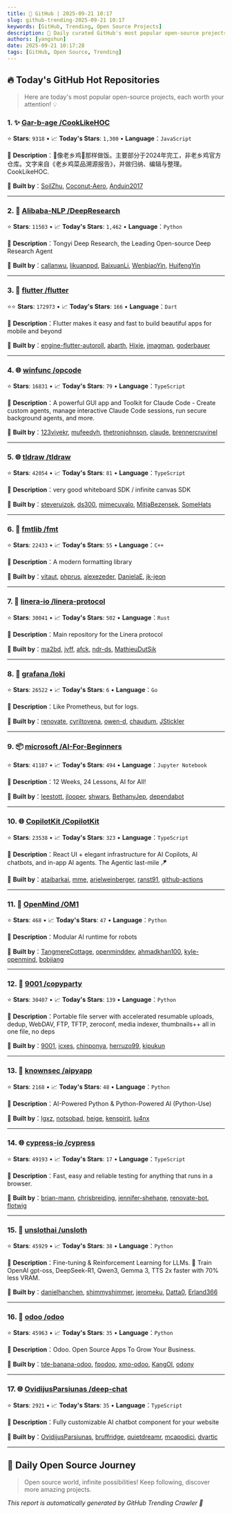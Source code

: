 ```yaml
---
title: 🚀 GitHub | 2025-09-21 10:17
slug: github-trending-2025-09-21 10:17
keywords: [GitHub, Trending, Open Source Projects]
description: 🌟 Daily curated GitHub's most popular open-source projects to help you stay on the pulse of technology!
authors: [yangshun]
date: 2025-09-21 10:17:28
tags: [GitHub, Open Source, Trending]
---
```


## 🔥 Today's GitHub Hot Repositories

> Here are today's most popular open-source projects, each worth your attention! 💡

### 1. ✨ [Gar-b-age /CookLikeHOC](https://github.com/Gar-b-age/CookLikeHOC)

⭐ **Stars**: `9318`   •   📈 **Today's Stars**: `1,300`   •   **Language**：`JavaScript`

📝 **Description**：🥢像老乡鸡🐔那样做饭。主要部分于2024年完工，非老乡鸡官方仓库。文字来自《老乡鸡菜品溯源报告》，并做归纳、编辑与整理。CookLikeHOC.

🤝 **Built by**：[SoilZhu](https://github.com/SoilZhu), [Coconut-Aero](https://github.com/Coconut-Aero), [Anduin2017](https://github.com/Anduin2017)

---

### 2. 🐍 [Alibaba-NLP /DeepResearch](https://github.com/Alibaba-NLP/DeepResearch)

⭐ **Stars**: `11503`   •   📈 **Today's Stars**: `1,462`   •   **Language**：`Python`

📝 **Description**：Tongyi Deep Research, the Leading Open-source Deep Research Agent

🤝 **Built by**：[callanwu](https://github.com/callanwu), [likuanppd](https://github.com/likuanppd), [BaixuanLi](https://github.com/BaixuanLi), [WenbiaoYin](https://github.com/WenbiaoYin), [HuifengYin](https://github.com/HuifengYin)

---

### 3. 🎯 [flutter /flutter](https://github.com/flutter/flutter)

⭐⭐ **Stars**: `172973`   •   📈 **Today's Stars**: `166`   •   **Language**：`Dart`

📝 **Description**：Flutter makes it easy and fast to build beautiful apps for mobile and beyond

🤝 **Built by**：[engine-flutter-autoroll](https://github.com/engine-flutter-autoroll), [abarth](https://github.com/abarth), [Hixie](https://github.com/Hixie), [jmagman](https://github.com/jmagman), [goderbauer](https://github.com/goderbauer)

---

### 4. 🌐 [winfunc /opcode](https://github.com/winfunc/opcode)

⭐ **Stars**: `16831`   •   📈 **Today's Stars**: `79`   •   **Language**：`TypeScript`

📝 **Description**：A powerful GUI app and Toolkit for Claude Code - Create custom agents, manage interactive Claude Code sessions, run secure background agents, and more.

🤝 **Built by**：[123vivekr](https://github.com/123vivekr), [mufeedvh](https://github.com/mufeedvh), [thetronjohnson](https://github.com/thetronjohnson), [claude](https://github.com/claude), [brennercruvinel](https://github.com/brennercruvinel)

---

### 5. 🌐 [tldraw /tldraw](https://github.com/tldraw/tldraw)

⭐ **Stars**: `42054`   •   📈 **Today's Stars**: `81`   •   **Language**：`TypeScript`

📝 **Description**：very good whiteboard SDK / infinite canvas SDK

🤝 **Built by**：[steveruizok](https://github.com/steveruizok), [ds300](https://github.com/ds300), [mimecuvalo](https://github.com/mimecuvalo), [MitjaBezensek](https://github.com/MitjaBezensek), [SomeHats](https://github.com/SomeHats)

---

### 6. 🔧 [fmtlib /fmt](https://github.com/fmtlib/fmt)

⭐ **Stars**: `22433`   •   📈 **Today's Stars**: `55`   •   **Language**：`C++`

📝 **Description**：A modern formatting library

🤝 **Built by**：[vitaut](https://github.com/vitaut), [phprus](https://github.com/phprus), [alexezeder](https://github.com/alexezeder), [DanielaE](https://github.com/DanielaE), [jk-jeon](https://github.com/jk-jeon)

---

### 7. 🦀 [linera-io /linera-protocol](https://github.com/linera-io/linera-protocol)

⭐ **Stars**: `30041`   •   📈 **Today's Stars**: `502`   •   **Language**：`Rust`

📝 **Description**：Main repository for the Linera protocol

🤝 **Built by**：[ma2bd](https://github.com/ma2bd), [jvff](https://github.com/jvff), [afck](https://github.com/afck), [ndr-ds](https://github.com/ndr-ds), [MathieuDutSik](https://github.com/MathieuDutSik)

---

### 8. 🚦 [grafana /loki](https://github.com/grafana/loki)

⭐ **Stars**: `26522`   •   📈 **Today's Stars**: `6`   •   **Language**：`Go`

📝 **Description**：Like Prometheus, but for logs.

🤝 **Built by**：[renovate](https://github.com/renovate), [cyriltovena](https://github.com/cyriltovena), [owen-d](https://github.com/owen-d), [chaudum](https://github.com/chaudum), [JStickler](https://github.com/JStickler)

---

### 9. 📦 [microsoft /AI-For-Beginners](https://github.com/microsoft/AI-For-Beginners)

⭐ **Stars**: `41187`   •   📈 **Today's Stars**: `494`   •   **Language**：`Jupyter Notebook`

📝 **Description**：12 Weeks, 24 Lessons, AI for All!

🤝 **Built by**：[leestott](https://github.com/leestott), [jlooper](https://github.com/jlooper), [shwars](https://github.com/shwars), [BethanyJep](https://github.com/BethanyJep), [dependabot](https://github.com/dependabot)

---

### 10. 🌐 [CopilotKit /CopilotKit](https://github.com/CopilotKit/CopilotKit)

⭐ **Stars**: `23538`   •   📈 **Today's Stars**: `323`   •   **Language**：`TypeScript`

📝 **Description**：React UI + elegant infrastructure for AI Copilots, AI chatbots, and in-app AI agents. The Agentic last-mile 🪁

🤝 **Built by**：[ataibarkai](https://github.com/ataibarkai), [mme](https://github.com/mme), [arielweinberger](https://github.com/arielweinberger), [ranst91](https://github.com/ranst91), [github-actions](https://github.com/github-actions)

---

### 11. 🐍 [OpenMind /OM1](https://github.com/OpenMind/OM1)

⭐ **Stars**: `468`   •   📈 **Today's Stars**: `47`   •   **Language**：`Python`

📝 **Description**：Modular AI runtime for robots

🤝 **Built by**：[TangmereCottage](https://github.com/TangmereCottage), [openminddev](https://github.com/openminddev), [ahmadkhan100](https://github.com/ahmadkhan100), [kyle-openmind](https://github.com/kyle-openmind), [bobjiang](https://github.com/bobjiang)

---

### 12. 🐍 [9001 /copyparty](https://github.com/9001/copyparty)

⭐ **Stars**: `30407`   •   📈 **Today's Stars**: `139`   •   **Language**：`Python`

📝 **Description**：Portable file server with accelerated resumable uploads, dedup, WebDAV, FTP, TFTP, zeroconf, media indexer, thumbnails++ all in one file, no deps

🤝 **Built by**：[9001](https://github.com/9001), [icxes](https://github.com/icxes), [chinponya](https://github.com/chinponya), [herruzo99](https://github.com/herruzo99), [kipukun](https://github.com/kipukun)

---

### 13. 🐍 [knownsec /aipyapp](https://github.com/knownsec/aipyapp)

⭐ **Stars**: `2168`   •   📈 **Today's Stars**: `48`   •   **Language**：`Python`

📝 **Description**：AI-Powered Python & Python-Powered AI (Python-Use)

🤝 **Built by**：[lgxz](https://github.com/lgxz), [notsobad](https://github.com/notsobad), [heige](https://github.com/heige), [kenspirit](https://github.com/kenspirit), [lu4nx](https://github.com/lu4nx)

---

### 14. 🌐 [cypress-io /cypress](https://github.com/cypress-io/cypress)

⭐ **Stars**: `49193`   •   📈 **Today's Stars**: `17`   •   **Language**：`TypeScript`

📝 **Description**：Fast, easy and reliable testing for anything that runs in a browser.

🤝 **Built by**：[brian-mann](https://github.com/brian-mann), [chrisbreiding](https://github.com/chrisbreiding), [jennifer-shehane](https://github.com/jennifer-shehane), [renovate-bot](https://github.com/renovate-bot), [flotwig](https://github.com/flotwig)

---

### 15. 🐍 [unslothai /unsloth](https://github.com/unslothai/unsloth)

⭐ **Stars**: `45929`   •   📈 **Today's Stars**: `38`   •   **Language**：`Python`

📝 **Description**：Fine-tuning & Reinforcement Learning for LLMs. 🦥 Train OpenAI gpt-oss, DeepSeek-R1, Qwen3, Gemma 3, TTS 2x faster with 70% less VRAM.

🤝 **Built by**：[danielhanchen](https://github.com/danielhanchen), [shimmyshimmer](https://github.com/shimmyshimmer), [jeromeku](https://github.com/jeromeku), [Datta0](https://github.com/Datta0), [Erland366](https://github.com/Erland366)

---

### 16. 🐍 [odoo /odoo](https://github.com/odoo/odoo)

⭐ **Stars**: `45963`   •   📈 **Today's Stars**: `35`   •   **Language**：`Python`

📝 **Description**：Odoo. Open Source Apps To Grow Your Business.

🤝 **Built by**：[tde-banana-odoo](https://github.com/tde-banana-odoo), [fpodoo](https://github.com/fpodoo), [xmo-odoo](https://github.com/xmo-odoo), [KangOl](https://github.com/KangOl), [odony](https://github.com/odony)

---

### 17. 🌐 [OvidijusParsiunas /deep-chat](https://github.com/OvidijusParsiunas/deep-chat)

⭐ **Stars**: `2921`   •   📈 **Today's Stars**: `35`   •   **Language**：`TypeScript`

📝 **Description**：Fully customizable AI chatbot component for your website

🤝 **Built by**：[OvidijusParsiunas](https://github.com/OvidijusParsiunas), [bruffridge](https://github.com/bruffridge), [quietdreamr](https://github.com/quietdreamr), [mcapodici](https://github.com/mcapodici), [dvartic](https://github.com/dvartic)

---

## 🌈 Daily Open Source Journey

> Open source world, infinite possibilities! Keep following, discover more amazing projects.

*This report is automatically generated by GitHub Trending Crawler 🤖*
